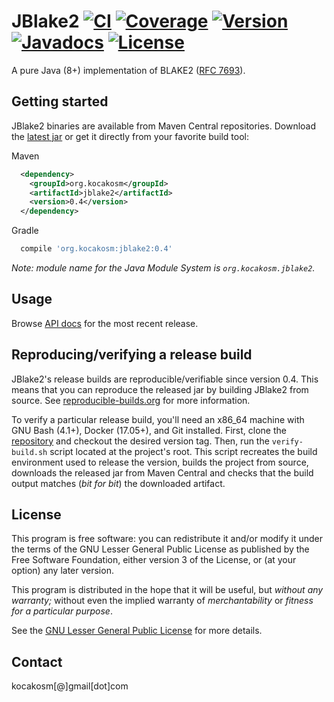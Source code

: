 JBlake2 [![CI][1]][2] [![Coverage][3]][4] [![Version][5]][6] [![Javadocs][7]][8] [![License][9]][10]
=======================================================================================================

A pure Java (8+) implementation of BLAKE2 ([RFC 7693][11]).


Getting started
---------------

JBlake2 binaries are available from Maven Central repositories.
Download the [latest jar][12] or get it directly from your favorite build tool:

Maven
```xml
  <dependency>
    <groupId>org.kocakosm</groupId>
    <artifactId>jblake2</artifactId>
    <version>0.4</version>
  </dependency>
```

Gradle
```groovy
  compile 'org.kocakosm:jblake2:0.4'
```

*Note: module name for the Java Module System is `org.kocakosm.jblake2`.*


Usage
-----

Browse [API docs][13] for the most recent release.


Reproducing/verifying a release build
-------------------------------------

JBlake2's release builds are reproducible/verifiable since version 0.4. This
means that you can reproduce the released jar by building JBlake2 from source.
See [reproducible-builds.org][14] for more information.

To verify a particular release build, you'll need an x86_64 machine with GNU
Bash (4.1+), Docker (17.05+), and Git installed.
First, clone the [repository][15] and checkout the desired version tag. Then,
run the `verify-build.sh` script located at the project's root. This script
recreates the build environment used to release the version, builds the project
from source, downloads the released jar from Maven Central and checks that the
build output matches (*bit for bit*) the downloaded artifact.


License
-------

This program is free software: you can redistribute it and/or modify it under
the terms of the GNU Lesser General Public License as published by the Free
Software Foundation, either version 3 of the License, or (at your option) any
later version.

This program is distributed in the hope that it will be useful, but _without any
warranty;_ without even the implied warranty of _merchantability_ or _fitness
for a particular purpose_.

See the [GNU Lesser General Public License][16] for more details.


Contact
-------

kocakosm[@]gmail[dot]com


 [1]: https://github.com/kocakosm/jblake2/actions/workflows/ci.yml/badge.svg
 [2]: https://github.com/kocakosm/jblake2/actions/workflows/ci.yml
 [3]: https://img.shields.io/coveralls/kocakosm/jblake2.svg
 [4]: https://coveralls.io/github/kocakosm/jblake2
 [5]: https://img.shields.io/maven-central/v/org.kocakosm/jblake2.svg
 [6]: https://search.maven.org/#search%7Cga%7C1%7Cg%3A%22org.kocakosm%22%20AND%20a%3A%22jblake2%22
 [7]: https://javadoc.io/badge/org.kocakosm/jblake2.svg
 [8]: https://javadoc.io/doc/org.kocakosm/jblake2
 [9]: https://img.shields.io/badge/license-LGPL_v3-4383c3.svg
 [10]: https://www.gnu.org/licenses/lgpl.txt
 [11]: https://tools.ietf.org/html/rfc7693
 [12]: https://search.maven.org/remote_content?g=org.kocakosm&a=jblake2&v=LATEST
 [13]: https://www.javadoc.io/doc/org.kocakosm/jblake2
 [14]: https://reproducible-builds.org
 [15]: https://github.com/kocakosm/jblake2
 [16]: https://www.gnu.org/licenses/lgpl-3.0-standalone.html
